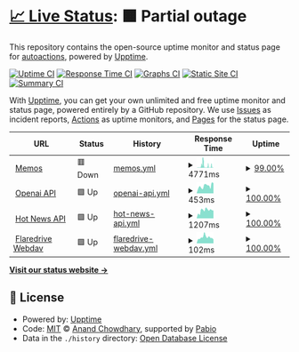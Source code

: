 # [📈 Live Status](https://uptime.lirtual.cloudns.org): <!--live status--> **🟧 Partial outage**

This repository contains the open-source uptime monitor and status page for [autoactions](https://uptime.lirtual.cloudns.org), powered by [Upptime](https://github.com/upptime/upptime).

[![Uptime CI](https://github.com/autoactions/upptime/workflows/Uptime%20CI/badge.svg)](https://github.com/autoactions/upptime/actions?query=workflow%3A%22Uptime+CI%22)
[![Response Time CI](https://github.com/autoactions/upptime/workflows/Response%20Time%20CI/badge.svg)](https://github.com/autoactions/upptime/actions?query=workflow%3A%22Response+Time+CI%22)
[![Graphs CI](https://github.com/autoactions/upptime/workflows/Graphs%20CI/badge.svg)](https://github.com/autoactions/upptime/actions?query=workflow%3A%22Graphs+CI%22)
[![Static Site CI](https://github.com/autoactions/upptime/workflows/Static%20Site%20CI/badge.svg)](https://github.com/autoactions/upptime/actions?query=workflow%3A%22Static+Site+CI%22)
[![Summary CI](https://github.com/autoactions/upptime/workflows/Summary%20CI/badge.svg)](https://github.com/autoactions/upptime/actions?query=workflow%3A%22Summary+CI%22)

With [Upptime](https://upptime.js.org), you can get your own unlimited and free uptime monitor and status page, powered entirely by a GitHub repository. We use [Issues](https://github.com/autoactions/upptime/issues) as incident reports, [Actions](https://github.com/autoactions/upptime/actions) as uptime monitors, and [Pages](https://uptime.lirtual.cloudns.org) for the status page.

<!--start: status pages-->
<!-- This summary is generated by Upptime (https://github.com/upptime/upptime) -->
<!-- Do not edit this manually, your changes will be overwritten -->
<!-- prettier-ignore -->
| URL | Status | History | Response Time | Uptime |
| --- | ------ | ------- | ------------- | ------ |
| <img alt="" src="https://icons.duckduckgo.com/ip3/memos.lirtual.cloudns.org.ico" height="13"> [Memos](https://memos.lirtual.cloudns.org/api/v2/memos/stats) | 🟥 Down | [memos.yml](https://github.com/autoactions/upptime/commits/HEAD/history/memos.yml) | <details><summary><img alt="Response time graph" src="./graphs/memos/response-time-week.png" height="20"> 4771ms</summary><br><a href="https://uptime.lirtual.cloudns.org/history/memos"><img alt="Response time 3961" src="https://img.shields.io/endpoint?url=https%3A%2F%2Fraw.githubusercontent.com%2Fautoactions%2Fupptime%2FHEAD%2Fapi%2Fmemos%2Fresponse-time.json"></a><br><a href="https://uptime.lirtual.cloudns.org/history/memos"><img alt="24-hour response time 3364" src="https://img.shields.io/endpoint?url=https%3A%2F%2Fraw.githubusercontent.com%2Fautoactions%2Fupptime%2FHEAD%2Fapi%2Fmemos%2Fresponse-time-day.json"></a><br><a href="https://uptime.lirtual.cloudns.org/history/memos"><img alt="7-day response time 4771" src="https://img.shields.io/endpoint?url=https%3A%2F%2Fraw.githubusercontent.com%2Fautoactions%2Fupptime%2FHEAD%2Fapi%2Fmemos%2Fresponse-time-week.json"></a><br><a href="https://uptime.lirtual.cloudns.org/history/memos"><img alt="30-day response time 3961" src="https://img.shields.io/endpoint?url=https%3A%2F%2Fraw.githubusercontent.com%2Fautoactions%2Fupptime%2FHEAD%2Fapi%2Fmemos%2Fresponse-time-month.json"></a><br><a href="https://uptime.lirtual.cloudns.org/history/memos"><img alt="1-year response time 3961" src="https://img.shields.io/endpoint?url=https%3A%2F%2Fraw.githubusercontent.com%2Fautoactions%2Fupptime%2FHEAD%2Fapi%2Fmemos%2Fresponse-time-year.json"></a></details> | <details><summary><a href="https://uptime.lirtual.cloudns.org/history/memos">99.00%</a></summary><a href="https://uptime.lirtual.cloudns.org/history/memos"><img alt="All-time uptime 98.78%" src="https://img.shields.io/endpoint?url=https%3A%2F%2Fraw.githubusercontent.com%2Fautoactions%2Fupptime%2FHEAD%2Fapi%2Fmemos%2Fuptime.json"></a><br><a href="https://uptime.lirtual.cloudns.org/history/memos"><img alt="24-hour uptime 98.72%" src="https://img.shields.io/endpoint?url=https%3A%2F%2Fraw.githubusercontent.com%2Fautoactions%2Fupptime%2FHEAD%2Fapi%2Fmemos%2Fuptime-day.json"></a><br><a href="https://uptime.lirtual.cloudns.org/history/memos"><img alt="7-day uptime 99.00%" src="https://img.shields.io/endpoint?url=https%3A%2F%2Fraw.githubusercontent.com%2Fautoactions%2Fupptime%2FHEAD%2Fapi%2Fmemos%2Fuptime-week.json"></a><br><a href="https://uptime.lirtual.cloudns.org/history/memos"><img alt="30-day uptime 98.78%" src="https://img.shields.io/endpoint?url=https%3A%2F%2Fraw.githubusercontent.com%2Fautoactions%2Fupptime%2FHEAD%2Fapi%2Fmemos%2Fuptime-month.json"></a><br><a href="https://uptime.lirtual.cloudns.org/history/memos"><img alt="1-year uptime 98.78%" src="https://img.shields.io/endpoint?url=https%3A%2F%2Fraw.githubusercontent.com%2Fautoactions%2Fupptime%2FHEAD%2Fapi%2Fmemos%2Fuptime-year.json"></a></details>
| <img alt="" src="https://icons.duckduckgo.com/ip3/openai.omo.monster.ico" height="13"> [Openai API](https://openai.omo.monster/) | 🟩 Up | [openai-api.yml](https://github.com/autoactions/upptime/commits/HEAD/history/openai-api.yml) | <details><summary><img alt="Response time graph" src="./graphs/openai-api/response-time-week.png" height="20"> 453ms</summary><br><a href="https://uptime.lirtual.cloudns.org/history/openai-api"><img alt="Response time 414" src="https://img.shields.io/endpoint?url=https%3A%2F%2Fraw.githubusercontent.com%2Fautoactions%2Fupptime%2FHEAD%2Fapi%2Fopenai-api%2Fresponse-time.json"></a><br><a href="https://uptime.lirtual.cloudns.org/history/openai-api"><img alt="24-hour response time 542" src="https://img.shields.io/endpoint?url=https%3A%2F%2Fraw.githubusercontent.com%2Fautoactions%2Fupptime%2FHEAD%2Fapi%2Fopenai-api%2Fresponse-time-day.json"></a><br><a href="https://uptime.lirtual.cloudns.org/history/openai-api"><img alt="7-day response time 453" src="https://img.shields.io/endpoint?url=https%3A%2F%2Fraw.githubusercontent.com%2Fautoactions%2Fupptime%2FHEAD%2Fapi%2Fopenai-api%2Fresponse-time-week.json"></a><br><a href="https://uptime.lirtual.cloudns.org/history/openai-api"><img alt="30-day response time 374" src="https://img.shields.io/endpoint?url=https%3A%2F%2Fraw.githubusercontent.com%2Fautoactions%2Fupptime%2FHEAD%2Fapi%2Fopenai-api%2Fresponse-time-month.json"></a><br><a href="https://uptime.lirtual.cloudns.org/history/openai-api"><img alt="1-year response time 414" src="https://img.shields.io/endpoint?url=https%3A%2F%2Fraw.githubusercontent.com%2Fautoactions%2Fupptime%2FHEAD%2Fapi%2Fopenai-api%2Fresponse-time-year.json"></a></details> | <details><summary><a href="https://uptime.lirtual.cloudns.org/history/openai-api">100.00%</a></summary><a href="https://uptime.lirtual.cloudns.org/history/openai-api"><img alt="All-time uptime 100.00%" src="https://img.shields.io/endpoint?url=https%3A%2F%2Fraw.githubusercontent.com%2Fautoactions%2Fupptime%2FHEAD%2Fapi%2Fopenai-api%2Fuptime.json"></a><br><a href="https://uptime.lirtual.cloudns.org/history/openai-api"><img alt="24-hour uptime 100.00%" src="https://img.shields.io/endpoint?url=https%3A%2F%2Fraw.githubusercontent.com%2Fautoactions%2Fupptime%2FHEAD%2Fapi%2Fopenai-api%2Fuptime-day.json"></a><br><a href="https://uptime.lirtual.cloudns.org/history/openai-api"><img alt="7-day uptime 100.00%" src="https://img.shields.io/endpoint?url=https%3A%2F%2Fraw.githubusercontent.com%2Fautoactions%2Fupptime%2FHEAD%2Fapi%2Fopenai-api%2Fuptime-week.json"></a><br><a href="https://uptime.lirtual.cloudns.org/history/openai-api"><img alt="30-day uptime 100.00%" src="https://img.shields.io/endpoint?url=https%3A%2F%2Fraw.githubusercontent.com%2Fautoactions%2Fupptime%2FHEAD%2Fapi%2Fopenai-api%2Fuptime-month.json"></a><br><a href="https://uptime.lirtual.cloudns.org/history/openai-api"><img alt="1-year uptime 100.00%" src="https://img.shields.io/endpoint?url=https%3A%2F%2Fraw.githubusercontent.com%2Fautoactions%2Fupptime%2FHEAD%2Fapi%2Fopenai-api%2Fuptime-year.json"></a></details>
| <img alt="" src="https://icons.duckduckgo.com/ip3/api.hotnews.lirtual.cloudns.org.ico" height="13"> [Hot News API](https://api.hotnews.lirtual.cloudns.org/) | 🟩 Up | [hot-news-api.yml](https://github.com/autoactions/upptime/commits/HEAD/history/hot-news-api.yml) | <details><summary><img alt="Response time graph" src="./graphs/hot-news-api/response-time-week.png" height="20"> 1207ms</summary><br><a href="https://uptime.lirtual.cloudns.org/history/hot-news-api"><img alt="Response time 1188" src="https://img.shields.io/endpoint?url=https%3A%2F%2Fraw.githubusercontent.com%2Fautoactions%2Fupptime%2FHEAD%2Fapi%2Fhot-news-api%2Fresponse-time.json"></a><br><a href="https://uptime.lirtual.cloudns.org/history/hot-news-api"><img alt="24-hour response time 1102" src="https://img.shields.io/endpoint?url=https%3A%2F%2Fraw.githubusercontent.com%2Fautoactions%2Fupptime%2FHEAD%2Fapi%2Fhot-news-api%2Fresponse-time-day.json"></a><br><a href="https://uptime.lirtual.cloudns.org/history/hot-news-api"><img alt="7-day response time 1207" src="https://img.shields.io/endpoint?url=https%3A%2F%2Fraw.githubusercontent.com%2Fautoactions%2Fupptime%2FHEAD%2Fapi%2Fhot-news-api%2Fresponse-time-week.json"></a><br><a href="https://uptime.lirtual.cloudns.org/history/hot-news-api"><img alt="30-day response time 1117" src="https://img.shields.io/endpoint?url=https%3A%2F%2Fraw.githubusercontent.com%2Fautoactions%2Fupptime%2FHEAD%2Fapi%2Fhot-news-api%2Fresponse-time-month.json"></a><br><a href="https://uptime.lirtual.cloudns.org/history/hot-news-api"><img alt="1-year response time 1188" src="https://img.shields.io/endpoint?url=https%3A%2F%2Fraw.githubusercontent.com%2Fautoactions%2Fupptime%2FHEAD%2Fapi%2Fhot-news-api%2Fresponse-time-year.json"></a></details> | <details><summary><a href="https://uptime.lirtual.cloudns.org/history/hot-news-api">100.00%</a></summary><a href="https://uptime.lirtual.cloudns.org/history/hot-news-api"><img alt="All-time uptime 100.00%" src="https://img.shields.io/endpoint?url=https%3A%2F%2Fraw.githubusercontent.com%2Fautoactions%2Fupptime%2FHEAD%2Fapi%2Fhot-news-api%2Fuptime.json"></a><br><a href="https://uptime.lirtual.cloudns.org/history/hot-news-api"><img alt="24-hour uptime 100.00%" src="https://img.shields.io/endpoint?url=https%3A%2F%2Fraw.githubusercontent.com%2Fautoactions%2Fupptime%2FHEAD%2Fapi%2Fhot-news-api%2Fuptime-day.json"></a><br><a href="https://uptime.lirtual.cloudns.org/history/hot-news-api"><img alt="7-day uptime 100.00%" src="https://img.shields.io/endpoint?url=https%3A%2F%2Fraw.githubusercontent.com%2Fautoactions%2Fupptime%2FHEAD%2Fapi%2Fhot-news-api%2Fuptime-week.json"></a><br><a href="https://uptime.lirtual.cloudns.org/history/hot-news-api"><img alt="30-day uptime 100.00%" src="https://img.shields.io/endpoint?url=https%3A%2F%2Fraw.githubusercontent.com%2Fautoactions%2Fupptime%2FHEAD%2Fapi%2Fhot-news-api%2Fuptime-month.json"></a><br><a href="https://uptime.lirtual.cloudns.org/history/hot-news-api"><img alt="1-year uptime 100.00%" src="https://img.shields.io/endpoint?url=https%3A%2F%2Fraw.githubusercontent.com%2Fautoactions%2Fupptime%2FHEAD%2Fapi%2Fhot-news-api%2Fuptime-year.json"></a></details>
| <img alt="" src="https://icons.duckduckgo.com/ip3/flaredrive-webdav.lirtual.workers.dev.ico" height="13"> [Flaredrive Webdav](https://flaredrive-webdav.lirtual.workers.dev/) | 🟩 Up | [flaredrive-webdav.yml](https://github.com/autoactions/upptime/commits/HEAD/history/flaredrive-webdav.yml) | <details><summary><img alt="Response time graph" src="./graphs/flaredrive-webdav/response-time-week.png" height="20"> 102ms</summary><br><a href="https://uptime.lirtual.cloudns.org/history/flaredrive-webdav"><img alt="Response time 97" src="https://img.shields.io/endpoint?url=https%3A%2F%2Fraw.githubusercontent.com%2Fautoactions%2Fupptime%2FHEAD%2Fapi%2Fflaredrive-webdav%2Fresponse-time.json"></a><br><a href="https://uptime.lirtual.cloudns.org/history/flaredrive-webdav"><img alt="24-hour response time 60" src="https://img.shields.io/endpoint?url=https%3A%2F%2Fraw.githubusercontent.com%2Fautoactions%2Fupptime%2FHEAD%2Fapi%2Fflaredrive-webdav%2Fresponse-time-day.json"></a><br><a href="https://uptime.lirtual.cloudns.org/history/flaredrive-webdav"><img alt="7-day response time 102" src="https://img.shields.io/endpoint?url=https%3A%2F%2Fraw.githubusercontent.com%2Fautoactions%2Fupptime%2FHEAD%2Fapi%2Fflaredrive-webdav%2Fresponse-time-week.json"></a><br><a href="https://uptime.lirtual.cloudns.org/history/flaredrive-webdav"><img alt="30-day response time 95" src="https://img.shields.io/endpoint?url=https%3A%2F%2Fraw.githubusercontent.com%2Fautoactions%2Fupptime%2FHEAD%2Fapi%2Fflaredrive-webdav%2Fresponse-time-month.json"></a><br><a href="https://uptime.lirtual.cloudns.org/history/flaredrive-webdav"><img alt="1-year response time 97" src="https://img.shields.io/endpoint?url=https%3A%2F%2Fraw.githubusercontent.com%2Fautoactions%2Fupptime%2FHEAD%2Fapi%2Fflaredrive-webdav%2Fresponse-time-year.json"></a></details> | <details><summary><a href="https://uptime.lirtual.cloudns.org/history/flaredrive-webdav">100.00%</a></summary><a href="https://uptime.lirtual.cloudns.org/history/flaredrive-webdav"><img alt="All-time uptime 100.00%" src="https://img.shields.io/endpoint?url=https%3A%2F%2Fraw.githubusercontent.com%2Fautoactions%2Fupptime%2FHEAD%2Fapi%2Fflaredrive-webdav%2Fuptime.json"></a><br><a href="https://uptime.lirtual.cloudns.org/history/flaredrive-webdav"><img alt="24-hour uptime 100.00%" src="https://img.shields.io/endpoint?url=https%3A%2F%2Fraw.githubusercontent.com%2Fautoactions%2Fupptime%2FHEAD%2Fapi%2Fflaredrive-webdav%2Fuptime-day.json"></a><br><a href="https://uptime.lirtual.cloudns.org/history/flaredrive-webdav"><img alt="7-day uptime 100.00%" src="https://img.shields.io/endpoint?url=https%3A%2F%2Fraw.githubusercontent.com%2Fautoactions%2Fupptime%2FHEAD%2Fapi%2Fflaredrive-webdav%2Fuptime-week.json"></a><br><a href="https://uptime.lirtual.cloudns.org/history/flaredrive-webdav"><img alt="30-day uptime 100.00%" src="https://img.shields.io/endpoint?url=https%3A%2F%2Fraw.githubusercontent.com%2Fautoactions%2Fupptime%2FHEAD%2Fapi%2Fflaredrive-webdav%2Fuptime-month.json"></a><br><a href="https://uptime.lirtual.cloudns.org/history/flaredrive-webdav"><img alt="1-year uptime 100.00%" src="https://img.shields.io/endpoint?url=https%3A%2F%2Fraw.githubusercontent.com%2Fautoactions%2Fupptime%2FHEAD%2Fapi%2Fflaredrive-webdav%2Fuptime-year.json"></a></details>

<!--end: status pages-->

[**Visit our status website →**](https://uptime.lirtual.cloudns.org)

## 📄 License

- Powered by: [Upptime](https://github.com/upptime/upptime)
- Code: [MIT](./LICENSE) © [Anand Chowdhary](https://anandchowdhary.com), supported by [Pabio](https://pabio.com)
- Data in the `./history` directory: [Open Database License](https://opendatacommons.org/licenses/odbl/1-0/)
